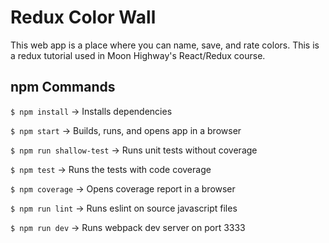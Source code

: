 Redux Color Wall
=================
This web app is a place where you can name, save, and rate colors.  This is a redux tutorial used in Moon Highway's 
React/Redux course.

npm Commands
--------

` $ npm install ` -> Installs dependencies

` $ npm start ` -> Builds, runs, and opens app in a browser

` $ npm run shallow-test ` -> Runs unit tests without coverage

` $ npm test ` -> Runs the tests with code coverage

` $ npm coverage ` -> Opens coverage report in a browser

` $ npm run lint ` -> Runs eslint on source javascript files

` $ npm run dev ` -> Runs webpack dev server on port 3333